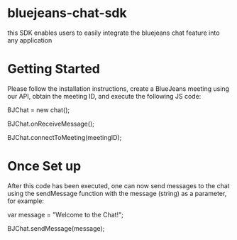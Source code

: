 # bluejeans-chat-sdk

this SDK enables users to easily integrate the bluejeans chat feature into any application

# Getting Started
Please follow the installation instructions, create a BlueJeans meeting using our API, obtain the meeting ID, and execute the following JS code:

BJChat = new chat();

BJChat.onReceiveMessage();

BJChat.connectToMeeting(meetingID);

# Once Set up
After this code has been executed, one can now send messages to the chat using the sendMessage function with the message (string) as a parameter, for example:

var message = "Welcome to the Chat!";

BJChat.sendMessage(message);



